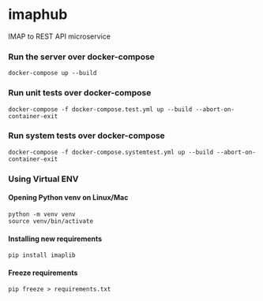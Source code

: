# imaphub

IMAP to REST API microservice

### Run the server over docker-compose

```shell
docker-compose up --build
```

### Run unit tests over docker-compose

```shell
docker-compose -f docker-compose.test.yml up --build --abort-on-container-exit
```

### Run system tests over docker-compose

```shell
docker-compose -f docker-compose.systemtest.yml up --build --abort-on-container-exit
```

### Using Virtual ENV

#### Opening Python venv on Linux/Mac

```shell
python -m venv venv
source venv/bin/activate
```

#### Installing new requirements

```shell
pip install imaplib
```

#### Freeze requirements

```shell
pip freeze > requirements.txt
```
